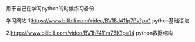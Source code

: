 用于自己在学习python的时候练习备份

学习网站
1.https://www.bilibili.com/video/BV1BJ411p7Pv?p=1    python基础语法

2.https://www.bilibili.com/video/BV1h7411m7BK?p=14   python数据结构
